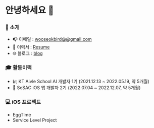 # 안녕하세요 👋
### 🤖 소개 
- 📭 이메일 : [wooseokbird@@gmail.com](wooseokbird@@gmail.com)
- 🔖 이력서 : [Resume](https://wave-sloth-474.notion.site/50ce7e18424a46989fe8915c8d08bb62)
- 🌐 블로그 : [blog](https://hotsanit.tistory.com/105)

### 🎓 활동이력 
- ㏏ KT Aivle School AI 개발자 1기 (2021.12.13 ~ 2022.05.19, 약 5개월)
- 🌱 SeSAC iOS 앱 개발자 2기 (2022.07.04 ~ 2022.12.07, 약 5개월)


### 💻 iOS 프로젝트 
- EggTime
- Service Level Project
